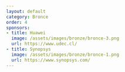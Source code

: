 ```yaml
---
layout: default
category: Bronce
order: 4
sponsors:
- title: Huawei
  image: /assets/images/bronze/bronce-3.png
  url: https://www.udec.cl/
- title: Synopsys
  image: /assets/images/bronze/bronce-1.png
  url: https://www.synopsys.com/
---
```

